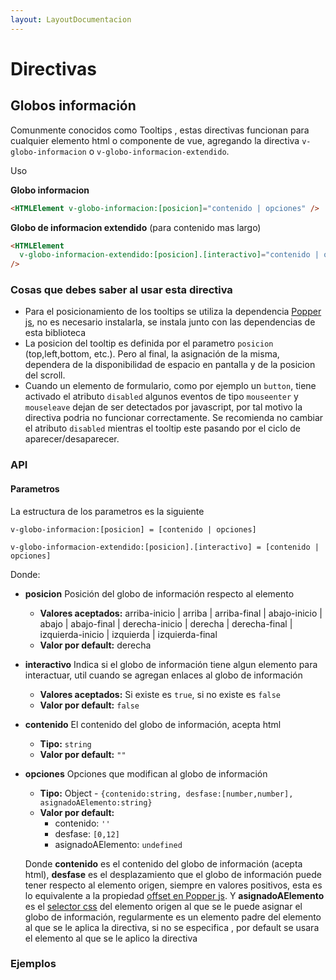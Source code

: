 ```yaml
---
layout: LayoutDocumentacion
---
```


# Directivas

<section id="globos-informacion">

## Globos información

Comunmente conocidos como Tooltips , estas directivas funcionan para cualquier elemento html o componente de vue, agregando la directiva `v-globo-informacion` o `v-globo-informacion-extendido`.

Uso

**Globo informacion**

```html
<HTMLElement v-globo-informacion:[posicion]="contenido | opciones" />
```

**Globo de informacion extendido** (para contenido mas largo)

```html
<HTMLElement
  v-globo-informacion-extendido:[posicion].[interactivo]="contenido | opciones"
/>
```

### Cosas que debes saber al usar esta directiva

- Para el posicionamiento de los tooltips se utiliza la dependencia [Popper js](https://www.npmjs.com/package/@popperjs/core), no es necesario instalarla, se instala junto con las dependencias de esta biblioteca
- La posicion del tooltip es definida por el parametro `posicion` (top,left,bottom, etc.). Pero al final, la asignación de la misma, dependera de la disponibilidad de espacio en pantalla y de la posicion del scroll.
- Cuando un elemento de formulario, como por ejemplo un `button`, tiene activado el atributo `disabled` algunos eventos de tipo `mouseenter` y `mouseleave` dejan de ser detectados por javascript, por tal motivo la directiva podria no funcionar correctamente. Se recomienda no cambiar el atributo `disabled` mientras el tooltip este pasando por el ciclo de aparecer/desaparecer.

### API

#### Parametros

La estructura de los parametros es la siguiente

```
v-globo-informacion:[posicion] = [contenido | opciones]

v-globo-informacion-extendido:[posicion].[interactivo] = [contenido | opciones]
```

Donde:

- **posicion** Posición del globo de información respecto al elemento

  - **Valores aceptados:** arriba-inicio | arriba | arriba-final | abajo-inicio | abajo | abajo-final | derecha-inicio | derecha | derecha-final | izquierda-inicio | izquierda | izquierda-final
  - **Valor por default:** derecha

- **interactivo** Indica si el globo de información tiene algun elemento para interactuar, util cuando se agregan enlaces al globo de información

  - **Valores aceptados:** Si existe es `true`, si no existe es `false`
  - **Valor por default:** `false`

- **contenido** El contenido del globo de información, acepta html

  - **Tipo:** `string`
  - **Valor por default:** `""`

- **opciones** Opciones que modifican al globo de información

  - **Tipo:** Object - `{contenido:string, desfase:[number,number], asignadoAElemento:string}`
  - **Valor por default:**
    - contenido: `''`
    - desfase: `[0,12]`
    - asignadoAElemento: `undefined`

  Donde **contenido** es el contenido del globo de información (acepta html), **desfase** es el desplazamiento que el globo de información puede tener respecto al elemento origen, siempre en valores positivos, esta es lo equivalente a la propiedad [offset en Popper js](https://popper.js.org/docs/v2/modifiers/offset/). Y **asignadoAElemento** es el [selector css](https://developer.mozilla.org/en-US/docs/Learn/CSS/Building_blocks/Selectors) del elemento origen al que se le puede asignar el globo de información, regularmente es un elemento padre del elemento al que se le aplica la directiva, si no se especifica , por default se usara el elemento al que se le aplico la directiva

### Ejemplos

<utils-ejemplo-doc ruta="directivas/globo-informacion-basico.vue"/>

<utils-ejemplo-doc ruta="directivas/globo-informacion-elemento-padre.vue"/>

<utils-ejemplo-doc ruta="directivas/globo-informacion-dinamico.vue"/>

</section>
